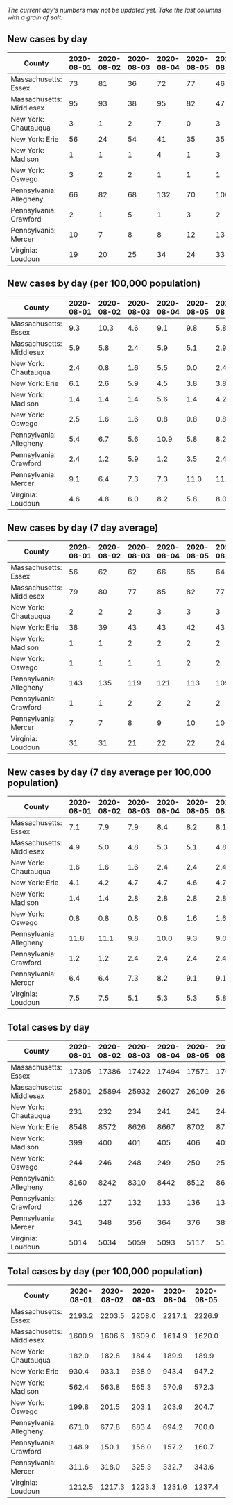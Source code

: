 _The current day's numbers may not be updated yet. Take the last columns with a grain of salt._
## New cases by day

| County | 2020-08-01 | 2020-08-02 | 2020-08-03 | 2020-08-04 | 2020-08-05 | 2020-08-06 | 2020-08-07 |
| --- | --- | --- | --- | --- | --- | --- | --- |
| Massachusetts: Essex | 73 | 81 | 36 | 72 | 77 | 46 |  |
| Massachusetts: Middlesex | 95 | 93 | 38 | 95 | 82 | 47 |  |
| New York: Chautauqua | 3 | 1 | 2 | 7 | 0 | 3 |  |
| New York: Erie | 56 | 24 | 54 | 41 | 35 | 35 |  |
| New York: Madison | 1 | 1 | 1 | 4 | 1 | 3 |  |
| New York: Oswego | 3 | 2 | 2 | 1 | 1 | 1 |  |
| Pennsylvania: Allegheny | 66 | 82 | 68 | 132 | 70 | 100 | 97 |
| Pennsylvania: Crawford | 2 | 1 | 5 | 1 | 3 | 2 | 1 |
| Pennsylvania: Mercer | 10 | 7 | 8 | 8 | 12 | 13 | 15 |
| Virginia: Loudoun | 19 | 20 | 25 | 34 | 24 | 33 | 46 |

## New cases by day (per 100,000 population)

| County | 2020-08-01 | 2020-08-02 | 2020-08-03 | 2020-08-04 | 2020-08-05 | 2020-08-06 | 2020-08-07 |
| --- | --- | --- | --- | --- | --- | --- | --- |
| Massachusetts: Essex | 9.3 | 10.3 | 4.6 | 9.1 | 9.8 | 5.8 |  |
| Massachusetts: Middlesex | 5.9 | 5.8 | 2.4 | 5.9 | 5.1 | 2.9 |  |
| New York: Chautauqua | 2.4 | 0.8 | 1.6 | 5.5 | 0.0 | 2.4 |  |
| New York: Erie | 6.1 | 2.6 | 5.9 | 4.5 | 3.8 | 3.8 |  |
| New York: Madison | 1.4 | 1.4 | 1.4 | 5.6 | 1.4 | 4.2 |  |
| New York: Oswego | 2.5 | 1.6 | 1.6 | 0.8 | 0.8 | 0.8 |  |
| Pennsylvania: Allegheny | 5.4 | 6.7 | 5.6 | 10.9 | 5.8 | 8.2 | 8.0 |
| Pennsylvania: Crawford | 2.4 | 1.2 | 5.9 | 1.2 | 3.5 | 2.4 | 1.2 |
| Pennsylvania: Mercer | 9.1 | 6.4 | 7.3 | 7.3 | 11.0 | 11.9 | 13.7 |
| Virginia: Loudoun | 4.6 | 4.8 | 6.0 | 8.2 | 5.8 | 8.0 | 11.1 |

## New cases by day (7 day average)

| County | 2020-08-01 | 2020-08-02 | 2020-08-03 | 2020-08-04 | 2020-08-05 | 2020-08-06 | 2020-08-07 |
| --- | --- | --- | --- | --- | --- | --- | --- |
| Massachusetts: Essex | 56 | 62 | 62 | 66 | 65 | 64 |  |
| Massachusetts: Middlesex | 79 | 80 | 77 | 85 | 82 | 77 |  |
| New York: Chautauqua | 2 | 2 | 2 | 3 | 3 | 3 |  |
| New York: Erie | 38 | 39 | 43 | 43 | 42 | 43 |  |
| New York: Madison | 1 | 1 | 2 | 2 | 2 | 2 |  |
| New York: Oswego | 1 | 1 | 1 | 1 | 2 | 2 |  |
| Pennsylvania: Allegheny | 143 | 135 | 119 | 121 | 113 | 109 | 88 |
| Pennsylvania: Crawford | 1 | 1 | 2 | 2 | 2 | 2 | 2 |
| Pennsylvania: Mercer | 7 | 7 | 8 | 9 | 10 | 10 | 10 |
| Virginia: Loudoun | 31 | 31 | 21 | 22 | 22 | 24 | 29 |

## New cases by day (7 day average per 100,000 population)

| County | 2020-08-01 | 2020-08-02 | 2020-08-03 | 2020-08-04 | 2020-08-05 | 2020-08-06 | 2020-08-07 |
| --- | --- | --- | --- | --- | --- | --- | --- |
| Massachusetts: Essex | 7.1 | 7.9 | 7.9 | 8.4 | 8.2 | 8.1 |  |
| Massachusetts: Middlesex | 4.9 | 5.0 | 4.8 | 5.3 | 5.1 | 4.8 |  |
| New York: Chautauqua | 1.6 | 1.6 | 1.6 | 2.4 | 2.4 | 2.4 |  |
| New York: Erie | 4.1 | 4.2 | 4.7 | 4.7 | 4.6 | 4.7 |  |
| New York: Madison | 1.4 | 1.4 | 2.8 | 2.8 | 2.8 | 2.8 |  |
| New York: Oswego | 0.8 | 0.8 | 0.8 | 0.8 | 1.6 | 1.6 |  |
| Pennsylvania: Allegheny | 11.8 | 11.1 | 9.8 | 10.0 | 9.3 | 9.0 | 7.2 |
| Pennsylvania: Crawford | 1.2 | 1.2 | 2.4 | 2.4 | 2.4 | 2.4 | 2.4 |
| Pennsylvania: Mercer | 6.4 | 6.4 | 7.3 | 8.2 | 9.1 | 9.1 | 9.1 |
| Virginia: Loudoun | 7.5 | 7.5 | 5.1 | 5.3 | 5.3 | 5.8 | 7.0 |

## Total cases by day

| County | 2020-08-01 | 2020-08-02 | 2020-08-03 | 2020-08-04 | 2020-08-05 | 2020-08-06 | 2020-08-07 |
| --- | --- | --- | --- | --- | --- | --- | --- |
| Massachusetts: Essex | 17305 | 17386 | 17422 | 17494 | 17571 | 17617 |  |
| Massachusetts: Middlesex | 25801 | 25894 | 25932 | 26027 | 26109 | 26156 |  |
| New York: Chautauqua | 231 | 232 | 234 | 241 | 241 | 244 |  |
| New York: Erie | 8548 | 8572 | 8626 | 8667 | 8702 | 8737 |  |
| New York: Madison | 399 | 400 | 401 | 405 | 406 | 409 |  |
| New York: Oswego | 244 | 246 | 248 | 249 | 250 | 251 |  |
| Pennsylvania: Allegheny | 8160 | 8242 | 8310 | 8442 | 8512 | 8612 | 8709 |
| Pennsylvania: Crawford | 126 | 127 | 132 | 133 | 136 | 138 | 139 |
| Pennsylvania: Mercer | 341 | 348 | 356 | 364 | 376 | 389 | 404 |
| Virginia: Loudoun | 5014 | 5034 | 5059 | 5093 | 5117 | 5150 | 5196 |

## Total cases by day (per 100,000 population)

| County | 2020-08-01 | 2020-08-02 | 2020-08-03 | 2020-08-04 | 2020-08-05 | 2020-08-06 | 2020-08-07 |
| --- | --- | --- | --- | --- | --- | --- | --- |
| Massachusetts: Essex | 2193.2 | 2203.5 | 2208.0 | 2217.1 | 2226.9 | 2232.7 |  |
| Massachusetts: Middlesex | 1600.9 | 1606.6 | 1609.0 | 1614.9 | 1620.0 | 1622.9 |  |
| New York: Chautauqua | 182.0 | 182.8 | 184.4 | 189.9 | 189.9 | 192.3 |  |
| New York: Erie | 930.4 | 933.1 | 938.9 | 943.4 | 947.2 | 951.0 |  |
| New York: Madison | 562.4 | 563.8 | 565.3 | 570.9 | 572.3 | 576.5 |  |
| New York: Oswego | 199.8 | 201.5 | 203.1 | 203.9 | 204.7 | 205.6 |  |
| Pennsylvania: Allegheny | 671.0 | 677.8 | 683.4 | 694.2 | 700.0 | 708.2 | 716.2 |
| Pennsylvania: Crawford | 148.9 | 150.1 | 156.0 | 157.2 | 160.7 | 163.1 | 164.2 |
| Pennsylvania: Mercer | 311.6 | 318.0 | 325.3 | 332.7 | 343.6 | 355.5 | 369.2 |
| Virginia: Loudoun | 1212.5 | 1217.3 | 1223.3 | 1231.6 | 1237.4 | 1245.3 | 1256.5 |
